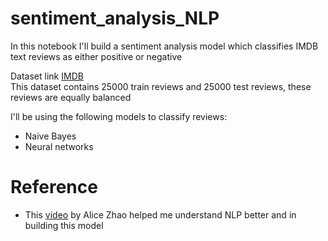 # sentiment_analysis_NLP

In this notebook I'll build a sentiment analysis model which classifies IMDB text reviews as either positive or negative

Dataset link [IMDB](http://ai.stanford.edu/~amaas/data/sentiment/)<Br>
  This dataset contains 25000 train reviews and 25000 test reviews, these reviews are equally balanced

I'll be using the following models to classify reviews:

* Naive Bayes
* Neural networks

# Reference

* This [video](https://www.youtube.com/watch?v=xvqsFTUsOmc&list=PLG5zuWAFUA8gBGHg39aI64u2kxhOoNFAo&index=5) by Alice Zhao helped me understand NLP better and in building this model
